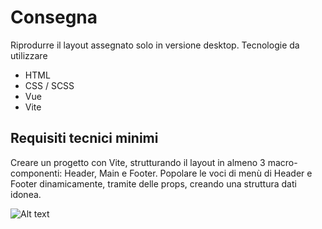 # Consegna
Riprodurre il layout assegnato solo in versione desktop.
Tecnologie da utilizzare
- HTML
- CSS / SCSS
- Vue
- Vite
## Requisiti tecnici minimi
Creare un progetto con Vite, strutturando il layout in almeno 3 macro-componenti: Header,
Main e Footer. Popolare le voci di menù di Header e Footer dinamicamente, tramite delle
props, creando una struttura dati idonea.

![Alt text](./src/assets/design.png "design")